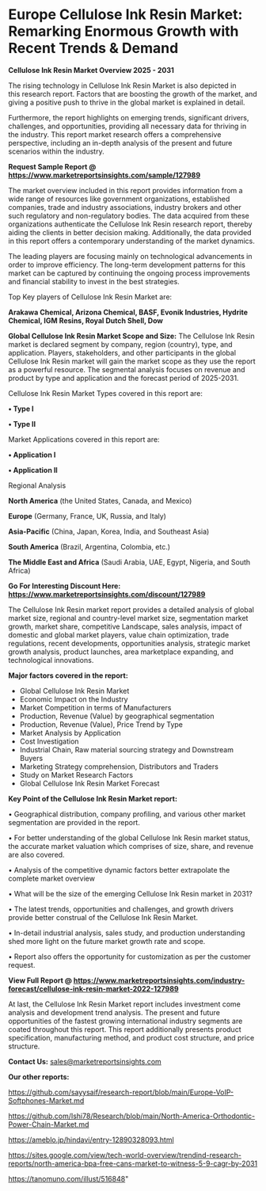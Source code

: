 # Europe Cellulose Ink Resin Market: Remarking Enormous Growth with Recent Trends & Demand

<Strong> Cellulose Ink Resin Market Overview 2025 - 2031</strong>

The rising technology in Cellulose Ink Resin Market is also depicted in this research report. Factors that are boosting the growth of the market, and giving a positive push to thrive in the global market is explained in detail.

Furthermore, the report highlights on emerging trends, significant drivers, challenges, and opportunities, providing all necessary data for thriving in the industry. This report market research offers a comprehensive perspective, including an in-depth analysis of the present and future scenarios within the industry.

<strong>Request Sample Report @ <a href=https://www.marketreportsinsights.com/sample/127989>https://www.marketreportsinsights.com/sample/127989</a></strong>

The market overview included in this report provides information from a wide range of resources like government organizations, established companies, trade and industry associations, industry brokers and other such regulatory and non-regulatory bodies. The data acquired from these organizations authenticate the Cellulose Ink Resin research report, thereby aiding the clients in better decision making. Additionally, the data provided in this report offers a contemporary understanding of the market dynamics.

The leading players are focusing mainly on technological advancements in order to improve efficiency. The long-term development patterns for this market can be captured by continuing the ongoing process improvements and financial stability to invest in the best strategies.

Top Key players of Cellulose Ink Resin Market are:

<strong>Arakawa Chemical, Arizona Chemical, BASF, Evonik Industries, Hydrite Chemical, IGM Resins, Royal Dutch Shell, Dow</strong>

<strong><b>Global Cellulose Ink Resin Market Scope and Size:</b></strong>
The Cellulose Ink Resin market is declared segment by company, region (country), type, and application. Players, stakeholders, and other participants in the global Cellulose Ink Resin market will gain the market scope as they use the report as a powerful resource. The segmental analysis focuses on revenue and product by type and application and the forecast period of 2025-2031.

Cellulose Ink Resin Market Types covered in this report are:

<strong>• Type I

• Type II</strong>

Market Applications covered in this report are:

<strong>• Application I

• Application II</strong> 

Regional Analysis

<strong>North America</strong> (the United States, Canada, and Mexico)

<strong>Europe</strong> (Germany, France, UK, Russia, and Italy)

<strong>Asia-Pacific</strong> (China, Japan, Korea, India, and Southeast Asia)

<strong>South America</strong> (Brazil, Argentina, Colombia, etc.)

<strong>The Middle East and Africa</strong> (Saudi Arabia, UAE, Egypt, Nigeria, and South Africa)

<strong>Go For Interesting Discount Here: <a href=https://www.marketreportsinsights.com/discount/127989>https://www.marketreportsinsights.com/discount/127989</a></strong>

The Cellulose Ink Resin market report provides a detailed analysis of global market size, regional and country-level market size, segmentation market growth, market share, competitive Landscape, sales analysis, impact of domestic and global market players, value chain optimization, trade regulations, recent developments, opportunities analysis, strategic market growth analysis, product launches, area marketplace expanding, and technological innovations.

<strong><b>Major factors covered in the report:</b></strong>
<ul>
  <li>Global Cellulose Ink Resin Market </li>
  <li>Economic Impact on the Industry</li>
  <li>Market Competition in terms of Manufacturers</li>
  <li>Production, Revenue (Value) by geographical segmentation</li>
  <li>Production, Revenue (Value), Price Trend by Type</li>
  <li>Market Analysis by Application</li>
  <li>Cost Investigation</li>
  <li>Industrial Chain, Raw material sourcing strategy and Downstream Buyers</li>
  <li>Marketing Strategy comprehension, Distributors and Traders</li>
  <li>Study on Market Research Factors</li>
  <li>Global Cellulose Ink Resin Market Forecast</li>
</ul>

<strong><b>Key Point of the Cellulose Ink Resin Market report:</b></strong>

• Geographical distribution, company profiling, and various other market segmentation are provided in the report.

• For better understanding of the global Cellulose Ink Resin market status, the accurate market valuation which comprises of size, share, and revenue are also covered.

• Analysis of the competitive dynamic factors better extrapolate the complete market overview

• What will be the size of the emerging Cellulose Ink Resin market in 2031?

• The latest trends, opportunities and challenges, and growth drivers provide better construal of the Cellulose Ink Resin Market.

• In-detail industrial analysis, sales study, and production understanding shed more light on the future market growth rate and scope.

• Report also offers the opportunity for customization as per the customer request.

<strong><b>View Full Report @ <a href=https://www.marketreportsinsights.com/industry-forecast/cellulose-ink-resin-market-2022-127989>https://www.marketreportsinsights.com/industry-forecast/cellulose-ink-resin-market-2022-127989</a></b></strong>


At last, the Cellulose Ink Resin Market report includes investment come analysis and development trend analysis. The present and future opportunities of the fastest growing international industry segments are coated throughout this report. This report additionally presents product specification, manufacturing method, and product cost structure, and price structure.

<strong>Contact Us:</strong>
sales@marketreportsinsights.com

<strong>Our other reports:</strong>

<a href=https://github.com/sayysaif/research-report/blob/main/Europe-VoIP-Softphones-Market.md>https://github.com/sayysaif/research-report/blob/main/Europe-VoIP-Softphones-Market.md</a>

<a href=https://github.com/Ishi78/Research/blob/main/North-America-Orthodontic-Power-Chain-Market.md>https://github.com/Ishi78/Research/blob/main/North-America-Orthodontic-Power-Chain-Market.md</a>

<a href=https://ameblo.jp/hindavi/entry-12890328093.html>https://ameblo.jp/hindavi/entry-12890328093.html</a>

<a href=https://sites.google.com/view/tech-world-overview/trendind-research-reports/north-america-bpa-free-cans-market-to-witness-5-9-cagr-by-2031>https://sites.google.com/view/tech-world-overview/trendind-research-reports/north-america-bpa-free-cans-market-to-witness-5-9-cagr-by-2031</a>

<a href=https://tanomuno.com/illust/516848>https://tanomuno.com/illust/516848</a>"
